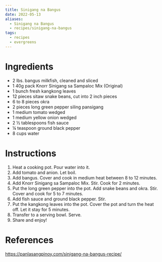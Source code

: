 ```yaml
---
title: Sinigang na Bangus
date: 2022-05-13
aliases:
  - Sinigang na Bangus
  - recipes/sinigang-na-bangus
tags:
  - recipes
  - evergreens
---
```

# Ingredients

-   2 lbs. bangus milkfish, cleaned and sliced
-   1 40g pack Knorr Sinigang sa Sampaloc Mix (Original)
-   1 bunch fresh kangkong leaves
-   12 pieces sitaw snake beans, cut into 2 inch pieces
-   6 to 8 pieces okra
-   2 pieces long green pepper siling pansigang
-   1 medium tomato wedged
-   1 medium yellow onion wedged
-   2 ½ tablespoons fish sauce
-   ¼ teaspoon ground black pepper
-   8 cups water

# Instructions

1. Heat a cooking pot. Pour water into it.
2. Add tomato and anion. Let boil.
3. Add bangus. Cover and cook in medium heat between 8 to 12 minutes.
4. Add Knorr Sinigang sa Sampaloc Mix. Stir. Cook for 2 minutes.
5. Put the long green pepper into the pot. Add snake beans and okra. Stir. Cover and cook for 5 to 7 minutes.
6. Add fish sauce and ground black pepper. Stir.
7. Put the kangkong leaves into the pot. Cover the pot and turn the heat off. Let it stay for 5 minutes.
8. Transfer to a serving bowl. Serve.
9. Share and enjoy!

# References

https://panlasangpinoy.com/sinigang-na-bangus-recipe/
